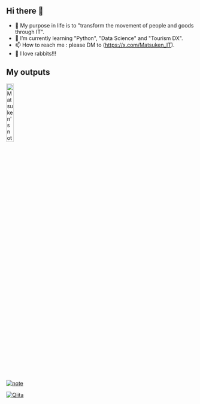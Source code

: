 ## Hi there 👋
- 🔭 My purpose in life is to "transform the movement of people and goods through IT".
- 🌱 I’m currently learning "Python", "Data Science" and "Tourism DX".
- 📫 How to reach me : please DM to (https://x.com/Matsuken_IT).
- 🐰 I love rabbits!!!

## My outputs
<a href="https://note.com/matsuken_rabbit/">
<img src="https://prcdn.freetls.fastly.net/release_image/17890/159/17890-159-5c59b346c76de22508c3d2a368324b21-2667x1396.png?format=jpeg&auto=webp&quality=85%2C65&width=1950&height=1350&fit=bounds" alt="Matsuken's note" width=20%>
</a>

[![note]()](https://note.com/matsuken_rabbit/)

[![Qiita](https://img.shields.io/badge/--FFFFFF?style=social&logo=github&label=test)](https://qiita.com/xxxxxxxxxx)







<!--
**matsukenrabbit/matsukenrabbit** is a ✨ _special_ ✨ repository because its `README.md` (this file) appears on your GitHub profile.

Here are some ideas to get you started:

- 👯 I’m looking to collaborate on ...
- 🤔 I’m looking for help with ...
- 💬 Ask me about ...
- 😄 Pronouns: ...
- ⚡ Fun fact: ...
-->
